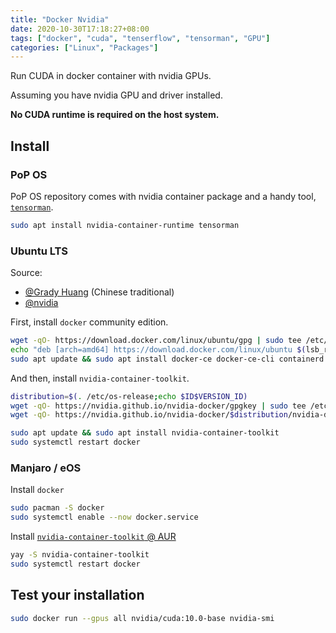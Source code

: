 ```yaml
---
title: "Docker Nvidia"
date: 2020-10-30T17:18:27+08:00
tags: ["docker", "cuda", "tenserflow", "tensorman", "GPU"]
categories: ["Linux", "Packages"]
---
```


Run CUDA in docker container with nvidia GPUs.

Assuming you have nvidia GPU and driver installed.

<!--more-->

**No CUDA runtime is required on the host system.**

## Install

### PoP OS

PoP OS repository comes with nvidia container package and a handy tool, [`tensorman`](https://github.com/pop-os/tensorman).

```bash
sudo apt install nvidia-container-runtime tensorman
```

### Ubuntu LTS

Source:
- [@Grady Huang](https://medium.com/@grady1006/ubuntu18-04%E5%AE%89%E8%A3%9Ddocker%E5%92%8Cnvidia-docker-%E4%BD%BF%E7%94%A8%E5%A4%96%E6%8E%A5%E9%A1%AF%E5%8D%A1-1e3c404c517d) (Chinese traditional)
- [@nvidia](https://docs.nvidia.com/datacenter/cloud-native/container-toolkit/install-guide.html#docker)


First, install `docker` community edition.

```bash
wget -qO- https://download.docker.com/linux/ubuntu/gpg | sudo tee /etc/apt/trusted.gpg.d/docker.asc > /dev/null
echo "deb [arch=amd64] https://download.docker.com/linux/ubuntu $(lsb_release -cs) stable" | sudo tee /etc/apt/sources.list.d/docker.list > /dev/null
sudo apt update && sudo apt install docker-ce docker-ce-cli containerd.io
```

And then, install `nvidia-container-toolkit`.

```bash
distribution=$(. /etc/os-release;echo $ID$VERSION_ID)
wget -qO- https://nvidia.github.io/nvidia-docker/gpgkey | sudo tee /etc/apt/trusted.gpg.d/nvidia-docker.asc > /dev/null
wget -qO- https://nvidia.github.io/nvidia-docker/$distribution/nvidia-docker.list | sudo tee /etc/apt/sources.list.d/nvidia-docker.list > /dev/null

sudo apt update && sudo apt install nvidia-container-toolkit
sudo systemctl restart docker
```

### Manjaro / eOS

Install `docker`

```bash
sudo pacman -S docker
sudo systemctl enable --now docker.service
```

Install [`nvidia-container-toolkit` @ AUR](https://aur.archlinux.org/packages/nvidia-container-toolkit/)

```bash
yay -S nvidia-container-toolkit
sudo systemctl restart docker
```

## Test your installation

```bash
sudo docker run --gpus all nvidia/cuda:10.0-base nvidia-smi
```
